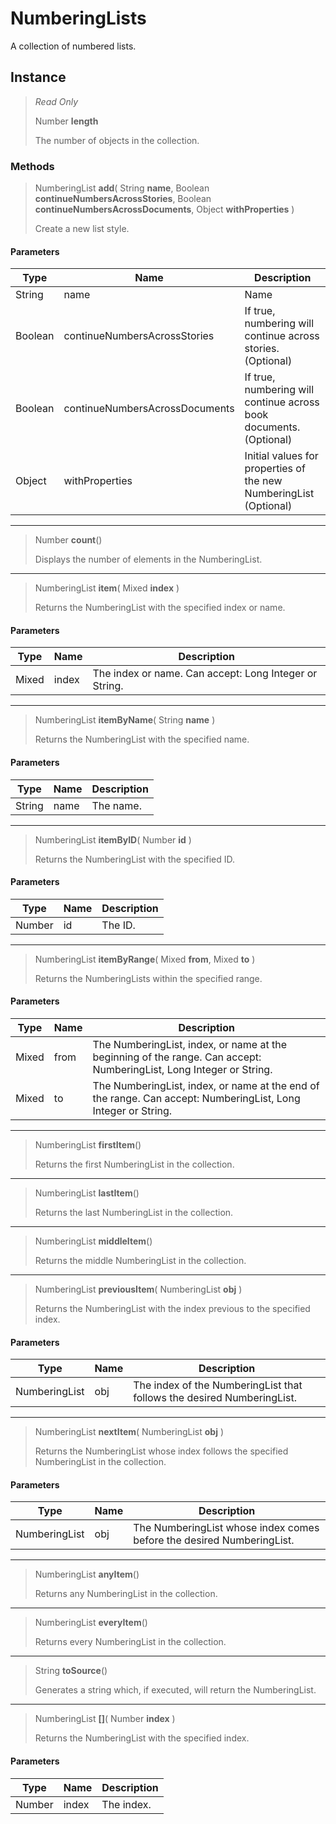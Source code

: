 # NumberingLists
A collection of numbered lists.

## Instance
> *Read Only* 
> 
> Number **length** 
>
> The number of objects in the collection.

### Methods
> NumberingList **add**( String **name**, Boolean **continueNumbersAcrossStories**, Boolean **continueNumbersAcrossDocuments**, Object **withProperties** )
> 
> Create a new list style.
#### Parameters
| Type | Name | Description |
|---|---|---|
| String | name | Name |
| Boolean | continueNumbersAcrossStories | If true, numbering will continue across stories. (Optional) |
| Boolean | continueNumbersAcrossDocuments | If true, numbering will continue across book documents. (Optional) |
| Object | withProperties | Initial values for properties of the new NumberingList (Optional) |

*** 
> Number **count**()
> 
> Displays the number of elements in the NumberingList.
*** 
> NumberingList **item**( Mixed **index** )
> 
> Returns the NumberingList with the specified index or name.
#### Parameters
| Type | Name | Description |
|---|---|---|
| Mixed | index | The index or name. Can accept: Long Integer or String. |

*** 
> NumberingList **itemByName**( String **name** )
> 
> Returns the NumberingList with the specified name.
#### Parameters
| Type | Name | Description |
|---|---|---|
| String | name | The name. |

*** 
> NumberingList **itemByID**( Number **id** )
> 
> Returns the NumberingList with the specified ID.
#### Parameters
| Type | Name | Description |
|---|---|---|
| Number | id | The ID. |

*** 
> NumberingList **itemByRange**( Mixed **from**, Mixed **to** )
> 
> Returns the NumberingLists within the specified range.
#### Parameters
| Type | Name | Description |
|---|---|---|
| Mixed | from | The NumberingList, index, or name at the beginning of the range. Can accept: NumberingList, Long Integer or String. |
| Mixed | to | The NumberingList, index, or name at the end of the range. Can accept: NumberingList, Long Integer or String. |

*** 
> NumberingList **firstItem**()
> 
> Returns the first NumberingList in the collection.
*** 
> NumberingList **lastItem**()
> 
> Returns the last NumberingList in the collection.
*** 
> NumberingList **middleItem**()
> 
> Returns the middle NumberingList in the collection.
*** 
> NumberingList **previousItem**( NumberingList **obj** )
> 
> Returns the NumberingList with the index previous to the specified index.
#### Parameters
| Type | Name | Description |
|---|---|---|
| NumberingList | obj | The index of the NumberingList that follows the desired NumberingList. |

*** 
> NumberingList **nextItem**( NumberingList **obj** )
> 
> Returns the NumberingList whose index follows the specified NumberingList in the collection.
#### Parameters
| Type | Name | Description |
|---|---|---|
| NumberingList | obj | The NumberingList whose index comes before the desired NumberingList. |

*** 
> NumberingList **anyItem**()
> 
> Returns any NumberingList in the collection.
*** 
> NumberingList **everyItem**()
> 
> Returns every NumberingList in the collection.
*** 
> String **toSource**()
> 
> Generates a string which, if executed, will return the NumberingList.
*** 
> NumberingList **[]**( Number **index** )
> 
> Returns the NumberingList with the specified index.
#### Parameters
| Type | Name | Description |
|---|---|---|
| Number | index | The index. |


